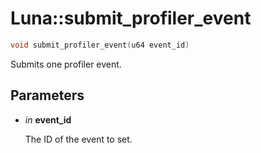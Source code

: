 # Luna::submit_profiler_event

```c++
void submit_profiler_event(u64 event_id)
```

Submits one profiler event. 



## Parameters
* *in* **event_id**

    The ID of the event to set. 

